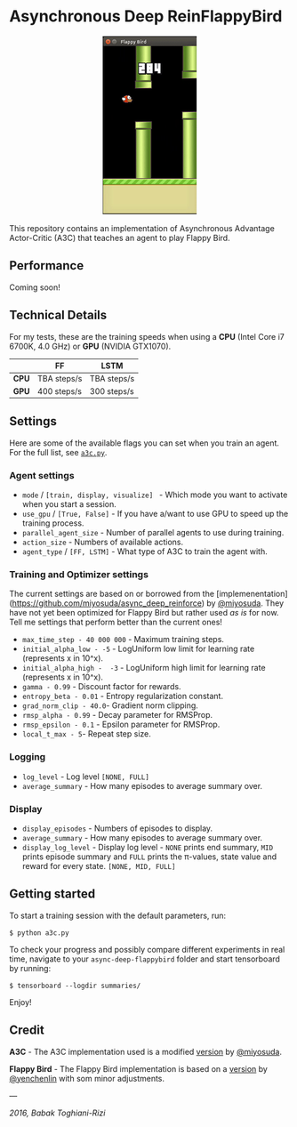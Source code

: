 # Asynchronous Deep ReinFlappyBird

<p align="center">
  <img src="visuals/play.gif"/>
</p>

This repository contains an implementation of Asynchronous Advantage Actor-Critic (A3C) that teaches an agent to play Flappy Bird.

## Performance
Coming soon!

## Technical Details

For my tests, these are the training speeds when using a **CPU** (Intel Core i7 6700K, 4.0 GHz) or **GPU** (NVIDIA GTX1070).

|         | FF            |LSTM          |
|---------|---------------|--------------|
| **CPU** | TBA steps/s   |TBA steps/s   |
| **GPU** | 400 steps/s		|300 steps/s  |


## Settings
Here are some of the available flags you can set when you train an agent. For the full list, see [```a3c.py```](/a3c.py).

### Agent settings
* ```mode``` / ```[train, display, visualize] ``` - Which mode you want to activate when you start a session.
* ```use_gpu``` / ```[True, False]``` - If you have a/want to use GPU to speed up the training process. 
* ```parallel_agent_size``` - Number of parallel agents to use during training. 
* ```action_size``` - Numbers of available actions.
* ```agent_type``` / ```[FF, LSTM]``` - What type of A3C to train the agent with. 



### Training and Optimizer settings
The current settings are based on or borrowed from the [implemenentation] (https://github.com/miyosuda/async_deep_reinforce) by [@miyosuda](https://github.com/miyosuda).
They have not yet been optimized for Flappy Bird but rather used _as is_ for now. Tell me settings that perform better than the current ones!

* ```max_time_step - 40 000 000``` - Maximum training steps. 
* ```initial_alpha_low - -5``` - LogUniform low limit for learning rate (represents x in 10^x).
* ```initial_alpha_high -  -3``` - LogUniform high limit for learning rate (represents x in 10^x).
* ```gamma - 0.99``` - Discount factor for rewards.
* ```entropy_beta - 0.01``` - Entropy regularization constant.
* ```grad_norm_clip - 40.0```- Gradient norm clipping.
* ```rmsp_alpha - 0.99``` - Decay parameter for RMSProp.
* ```rmsp_epsilon - 0.1``` - Epsilon parameter for RMSProp.
* ```local_t_max - 5```- Repeat step size.


### Logging
* ```log_level``` - Log level ```[NONE, FULL]```
* ```average_summary``` - How many episodes to average summary over.

### Display
* ```display_episodes``` - Numbers of episodes to display. 
* ```average_summary``` - How many episodes to average summary over.
* ```display_log_level``` - Display log level - ```NONE``` prints end summary, ```MID``` prints episode summary and ```FULL``` prints the π-values, state value and reward for every state. ```[NONE, MID, FULL]```



## Getting started
To start a training session with the default parameters, run:

```
$ python a3c.py
```

To check your progress and possibly compare different experiments in real time, navigate to your  ```async-deep-flappybird``` folder and start tensorboard by running:

```
$ tensorboard --logdir summaries/
```

Enjoy!

## Credit
**A3C** - The A3C implementation used is a modified [version](https://github.com/miyosuda/async_deep_reinforce) by [@miyosuda](https://github.com/miyosuda).

**Flappy Bird** - The Flappy Bird implementation is based on a [version](https://github.com/yenchenlin/DeepLearningFlappyBird) by [@yenchenlin](https://github.com/yenchenlin) with som minor adjustments.

—


_2016, Babak Toghiani-Rizi_